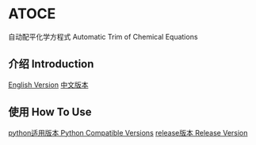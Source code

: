 # ATOCE
自动配平化学方程式 Automatic Trim of Chemical Equations
## 介绍 Introduction
[English Version](README_en.md)
[中文版本](README_zh.md)
## 使用 How To Use
[python适用版本 Python Compatible Versions](AToCE-1.3.py)
[release版本 Release Version](https://github.com/META-Xiao/ATOCE/blob/main/dist/AToCE-1.3.exe)
